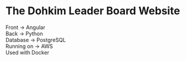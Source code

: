 # The Dohkim Leader Board Website
Front -> Angular      
Back -> Python      
Database -> PostgreSQL      
Running on -> AWS      
Used with Docker      